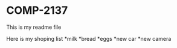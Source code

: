 # COMP-2137

This is my readme file

Here is my shoping list
*milk
*bread
*eggs
*new car
*new camera
